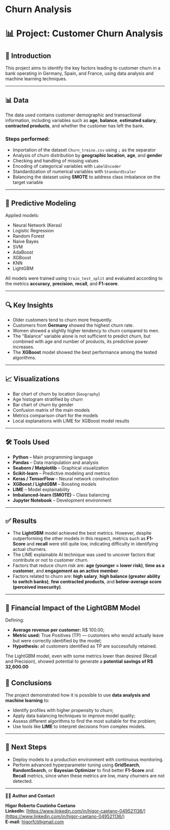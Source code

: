 # Churn Analysis

# 📊 Project: Customer Churn Analysis

## 📝 Introduction

This project aims to identify the key factors leading to customer churn in a bank operating in Germany, Spain, and France, using data analysis and machine learning techniques.

---

## 📊 Data

The data used contains customer demographic and transactional information, including variables such as **age**, **balance**, **estimated salary**, **contracted products**, and whether the customer has left the bank.

### Steps performed:
- Importation of the dataset `Churn_treino.csv` using `;` as the separator
- Analysis of churn distribution by **geographic location**, **age**, and **gender**
- Checking and handling of missing values
- Encoding of categorical variables with `LabelEncoder`
- Standardization of numerical variables with `StandardScaler`
- Balancing the dataset using **SMOTE** to address class imbalance on the target variable

---

## 🤖 Predictive Modeling

Applied models:
- Neural Network (Keras)
- Logistic Regression
- Random Forest
- Naive Bayes
- SVM
- AdaBoost
- XGBoost
- KNN
- LightGBM

All models were trained using `train_test_split` and evaluated according to the metrics **accuracy**, **precision**, **recall**, and **F1-score**.

---

## 🔍 Key Insights

- Older customers tend to churn more frequently.
- Customers from **Germany** showed the highest churn rate.
- Women showed a slightly higher tendency to churn compared to men.
- The "Balance" variable alone is not sufficient to predict churn, but combined with age and number of products, its predictive power increases.
- The **XGBoost** model showed the best performance among the tested algorithms.

---

## 📈 Visualizations

- Bar chart of churn by location (`Geography`)
- Age histogram stratified by churn
- Bar chart of churn by gender
- Confusion matrix of the main models
- Metrics comparison chart for the models
- Local explanations with LIME for XGBoost model results

---

## 🛠️ Tools Used

- **Python** – Main programming language  
- **Pandas** – Data manipulation and analysis  
- **Seaborn / Matplotlib** – Graphical visualization  
- **Scikit-learn** – Predictive modeling and metrics  
- **Keras / TensorFlow** – Neural network construction  
- **XGBoost / LightGBM** – Boosting models  
- **LIME** – Model explainability  
- **Imbalanced-learn (SMOTE)** – Class balancing  
- **Jupyter Notebook** – Development environment  

---

## ✅ Results

- The **LightGBM** model achieved the best metrics. However, despite outperforming the other models in this respect, metrics such as **F1-Score** and **recall** were still quite low, indicating difficulty in identifying actual churners.
- The LIME explainable AI technique was used to uncover factors that contribute or not to customer churn.
- Factors that reduce churn risk are: **age (younger = lower risk)**, **time as a customer**, and **engagement as an active member**.
- Factors related to churn are: **high salary**, **high balance (greater ability to switch banks)**, **few contracted products**, and **below-average score (perceived insecurity)**.

---

## 💼 Financial Impact of the LightGBM Model

Defining:

- **Average revenue per customer:** R$ 100.00;
- **Metric used:** True Positives (TP) — customers who would actually leave but were correctly identified by the model;
- **Hypothesis:** all customers identified as TP are successfully retained.

The LightGBM model, even with some metrics lower than desired (Recall and Precision), showed potential to generate a **potential savings of R$ 32,600.00**

## 🧠 Conclusions

The project demonstrated how it is possible to use **data analysis and machine learning** to:

- Identify profiles with higher propensity to churn;
- Apply data balancing techniques to improve model quality;
- Assess different algorithms to find the most suitable for the problem;
- Use tools like **LIME** to interpret decisions from complex models.

---

## 🔄 Next Steps

- Deploy models to a production environment with continuous monitoring.
- Perform advanced hyperparameter tuning using **GridSearch**, **RandomSearch**, or **Bayesian Optimizer** to find better **F1-Score** and **Recall** metrics, since when these metrics are low, many churners are not detected.

---

🧑‍💻 **Author and Contact**

**Higor Roberto Coutinho Caetano**  
**LinkedIn**: [https://www.linkedin.com/in/higor-caetano-049521136/](https://www.linkedin.com/in/higor-caetano-049521136/)  
**E-mail**: higorfct@gmail.com  
